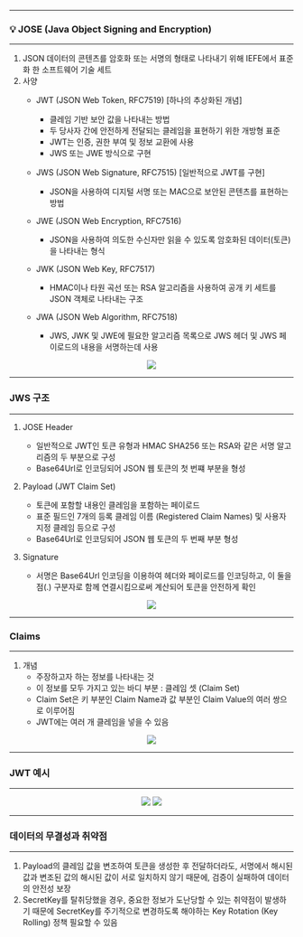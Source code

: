 -----
### 💡 JOSE (Java Object Signing and Encryption)
-----
1. JSON 데이터의 콘텐츠를 암호화 또는 서명의 형태로 나타내기 위해 IEFE에서 표준화 한 소프트웨어 기술 세트
2. 사양
   - JWT (JSON Web Token, RFC7519) [하나의 추상화된 개념]
     + 클레임 기반 보안 값을 나타내는 방법
     + 두 당사자 간에 안전하게 전달되는 클레임을 표현하기 위한 개방형 표준
     + JWT는 인증, 권한 부여 및 정보 교환에 사용
     + JWS 또는 JWE 방식으로 구현

   - JWS (JSON Web Signature, RFC7515) [일반적으로 JWT를 구현]
     + JSON을 사용하여 디지털 서명 또는 MAC으로 보안된 콘텐츠를 표현하는 방법

   - JWE (JSON Web Encryption, RFC7516)
     + JSON을 사용하여 의도한 수신자만 읽을 수 있도록 암호화된 데이터(토큰)을 나타내는 형식

   - JWK (JSON Web Key, RFC7517)
     + HMAC이나 타원 곡선 또는 RSA 알고리즘을 사용하여 공개 키 세트를 JSON 객체로 나타내는 구조

   - JWA (JSON Web Algorithm, RFC7518)
     + JWS, JWK 및 JWE에 필요한 알고리즘 목록으로 JWS 헤더 및 JWS 페이로드의 내용을 서명하는데 사용

<div align="center">
<img src="https://github.com/user-attachments/assets/06b6a651-70ba-48e3-8a5e-77400cb25f9d">
</div>

-----
### JWS 구조
-----
1. JOSE Header
   - 일반적으로 JWT인 토큰 유형과 HMAC SHA256 또는 RSA와 같은 서명 알고리즘의 두 부분으로 구성
   - Base64Url로 인코딩되어 JSON 웹 토큰의 첫 번쨰 부분을 형성

2. Payload (JWT Claim Set)
   - 토큰에 포함할 내용인 클레임을 포함하는 페이로드
   - 표준 필드인 7개의 등록 클레임 이름 (Registered Claim Names) 및 사용자 지정 클레임 등으로 구성
   - Base64Url로 인코딩되어 JSON 웹 토큰의 두 번째 부분 형성

3. Signature
   - 서명은 Base64Url 인코딩을 이용하여 헤더와 페이로드를 인코딩하고, 이 둘을 점(.) 구분자로 함께 연결시킴으로써 계산되어 토큰을 안전하게 확인

<div align="center">
<img src="https://github.com/user-attachments/assets/67610810-b0ac-4f26-8372-ddc7a0552809">
</div>

-----
### Claims
-----
1. 개념
   - 주장하고자 하는 정보를 나타내는 것
   - 이 정보를 모두 가지고 있는 바디 부분 : 클레임 셋 (Claim Set)
   - Claim Set은 키 부분인 Claim Name과 값 부분인 Claim Value의 여러 쌍으로 이루어짐
   - JWT에는 여러 개 클레임을 넣을 수 있음

<div align="center">
<img src="https://github.com/user-attachments/assets/02d6fb43-0c41-408c-9f25-79e348cda675">
</div>

-----
### JWT 예시
-----
<div align="center">
<img src="https://github.com/user-attachments/assets/ba7678ad-bc1a-43f6-bc86-90de8cdda7dd">
<img src="https://github.com/user-attachments/assets/19c6d263-eaf8-44cb-8032-154edc9df1a6">
</div>

-----
### 데이터의 무결성과 취약점
-----
1. Payload의 클레임 값을 변조하여 토큰을 생성한 후 전달하더라도, 서명에서 해시된 값과 변조된 값의 해시된 값이 서로 일치하지 않기 때문에, 검증이 실패하여 데이터의 안전성 보장
2. SecretKey를 탈취당했을 경우, 중요한 정보가 도난당할 수 있는 취약점이 발생하기 때문에 SecretKey를 주기적으로 변경하도록 해야하는 Key Rotation (Key Rolling) 정책 필요할 수 있음

